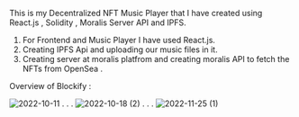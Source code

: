 This is my Decentralized NFT Music Player that I have created using React.js , Solidity , Moralis Server API and IPFS. 
1. For Frontend and Music Player I have used React.js.
2. Creating IPFS Api and uploading our music files in it.
3. Creating server at moralis platfrom and creating moralis API to fetch the NFTs from OpenSea .


Overview of Blockify :

![2022-10-11](https://user-images.githubusercontent.com/82099885/216602510-8f265f13-c440-4b58-b912-59611fd107cc.png)
.
.
.
![2022-10-18 (2)](https://user-images.githubusercontent.com/82099885/216602586-6eef57aa-8c5c-4a65-b322-41ad5a47ea0a.png)
.
.
.
![2022-11-25 (1)](https://user-images.githubusercontent.com/82099885/216602696-333e37d4-51a1-4f3a-a95e-af67bf4ef092.png)
